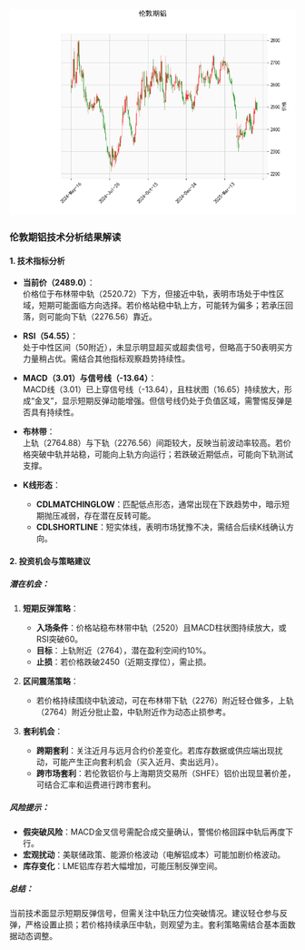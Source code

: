 ![图](Alum.png)



### 伦敦期铝技术分析结果解读

#### 1. 技术指标分析
- **当前价（2489.0）**：  
  价格位于布林带中轨（2520.72）下方，但接近中轨，表明市场处于中性区域，短期可能面临方向选择。若价格站稳中轨上方，可能转为偏多；若承压回落，则可能向下轨（2276.56）靠近。

- **RSI（54.55）**：  
  处于中性区间（50附近），未显示明显超买或超卖信号，但略高于50表明买方力量稍占优。需结合其他指标观察趋势持续性。

- **MACD（3.01）与信号线（-13.64）**：  
  MACD线（3.01）已上穿信号线（-13.64），且柱状图（16.65）持续放大，形成“金叉”，显示短期反弹动能增强。但信号线仍处于负值区域，需警惕反弹是否具有持续性。

- **布林带**：  
  上轨（2764.88）与下轨（2276.56）间距较大，反映当前波动率较高。若价格突破中轨并站稳，可能向上轨方向运行；若跌破近期低点，可能向下轨测试支撑。

- **K线形态**：  
  - **CDLMATCHINGLOW**：匹配低点形态，通常出现在下跌趋势中，暗示短期抛压减弱，存在潜在反转可能。  
  - **CDLSHORTLINE**：短实体线，表明市场犹豫不决，需结合后续K线确认方向。

#### 2. 投资机会与策略建议

##### **潜在机会**：
1. **短期反弹策略**：  
   - **入场条件**：价格站稳布林带中轨（2520）且MACD柱状图持续放大，或RSI突破60。  
   - **目标**：上轨附近（2764），潜在盈利空间约10%。  
   - **止损**：若价格跌破2450（近期支撑位），需止损。

2. **区间震荡策略**：  
   - 若价格持续围绕中轨波动，可在布林带下轨（2276）附近轻仓做多，上轨（2764）附近分批止盈，中轨附近作为动态止损参考。

3. **套利机会**：  
   - **跨期套利**：关注近月与远月合约价差变化。若库存数据或供应端出现扰动，可能产生正向套利机会（买入近月、卖出远月）。  
   - **跨市场套利**：若伦敦铝价与上海期货交易所（SHFE）铝价出现显著价差，可结合汇率和运费进行跨市套利。

##### **风险提示**：
- **假突破风险**：MACD金叉信号需配合成交量确认，警惕价格回踩中轨后再度下行。  
- **宏观扰动**：美联储政策、能源价格波动（电解铝成本）可能加剧价格波动。  
- **库存变化**：LME铝库存若大幅增加，可能压制反弹空间。

##### **总结**：  
当前技术面显示短期反弹信号，但需关注中轨压力位突破情况。建议轻仓参与反弹，严格设置止损；若价格持续承压中轨，则观望为主。套利策略需结合基本面数据动态调整。